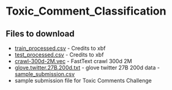 # Toxic_Comment_Classification

## Files to download
- [train_processed.csv](https://www.kaggle.com/xbf6xbf/processing-helps-boosting-about-0-0005-on-lb) - Credits to xbf
- [test_processed.csv](https://www.kaggle.com/xbf6xbf/processing-helps-boosting-about-0-0005-on-lb) - Credits to xbf
- [crawl-300d-2M.vec](https://www.kaggle.com/yekenot/fasttext-crawl-300d-2m#crawl-300d-2M.vec) - FastText crawl 300d 2M
- [glove.twitter.27B.200d.txt](https://www.kaggle.com/larryfreeman/glove-twitter-27b-200d-txt#glove.twitter.27B.200d.txt) - glove twitter 27B 200d data
-[sample_submission.csv](https://www.kaggle.com/c/jigsaw-toxic-comment-classification-challenge/data) 
- sample submission file for Toxic Comments Challenge
